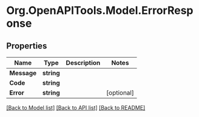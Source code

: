 # Org.OpenAPITools.Model.ErrorResponse

## Properties

Name | Type | Description | Notes
------------ | ------------- | ------------- | -------------
**Message** | **string** |  | 
**Code** | **string** |  | 
**Error** | **string** |  | [optional] 

[[Back to Model list]](../README.md#documentation-for-models) [[Back to API list]](../README.md#documentation-for-api-endpoints) [[Back to README]](../README.md)

